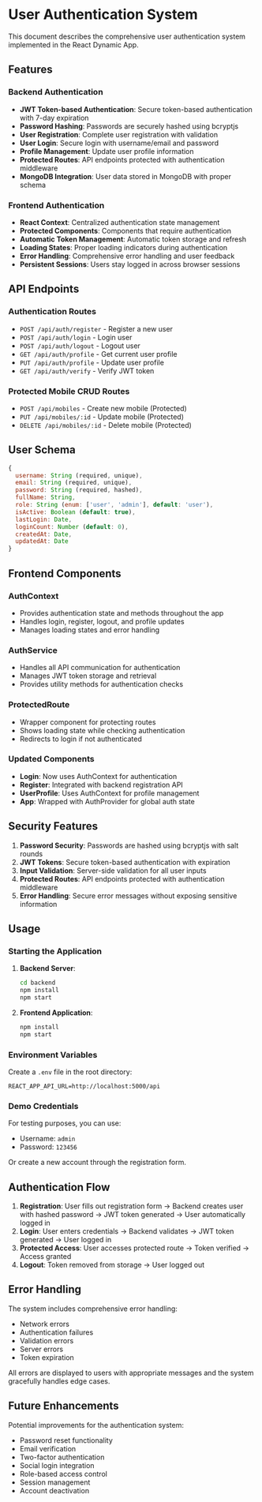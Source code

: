 # User Authentication System

This document describes the comprehensive user authentication system implemented in the React Dynamic App.

## Features

### Backend Authentication
- **JWT Token-based Authentication**: Secure token-based authentication with 7-day expiration
- **Password Hashing**: Passwords are securely hashed using bcryptjs
- **User Registration**: Complete user registration with validation
- **User Login**: Secure login with username/email and password
- **Profile Management**: Update user profile information
- **Protected Routes**: API endpoints protected with authentication middleware
- **MongoDB Integration**: User data stored in MongoDB with proper schema

### Frontend Authentication
- **React Context**: Centralized authentication state management
- **Protected Components**: Components that require authentication
- **Automatic Token Management**: Automatic token storage and refresh
- **Loading States**: Proper loading indicators during authentication
- **Error Handling**: Comprehensive error handling and user feedback
- **Persistent Sessions**: Users stay logged in across browser sessions

## API Endpoints

### Authentication Routes
- `POST /api/auth/register` - Register a new user
- `POST /api/auth/login` - Login user
- `POST /api/auth/logout` - Logout user
- `GET /api/auth/profile` - Get current user profile
- `PUT /api/auth/profile` - Update user profile
- `GET /api/auth/verify` - Verify JWT token

### Protected Mobile CRUD Routes
- `POST /api/mobiles` - Create new mobile (Protected)
- `PUT /api/mobiles/:id` - Update mobile (Protected)
- `DELETE /api/mobiles/:id` - Delete mobile (Protected)

## User Schema

```javascript
{
  username: String (required, unique),
  email: String (required, unique),
  password: String (required, hashed),
  fullName: String,
  role: String (enum: ['user', 'admin'], default: 'user'),
  isActive: Boolean (default: true),
  lastLogin: Date,
  loginCount: Number (default: 0),
  createdAt: Date,
  updatedAt: Date
}
```

## Frontend Components

### AuthContext
- Provides authentication state and methods throughout the app
- Handles login, register, logout, and profile updates
- Manages loading states and error handling

### AuthService
- Handles all API communication for authentication
- Manages JWT token storage and retrieval
- Provides utility methods for authentication checks

### ProtectedRoute
- Wrapper component for protecting routes
- Shows loading state while checking authentication
- Redirects to login if not authenticated

### Updated Components
- **Login**: Now uses AuthContext for authentication
- **Register**: Integrated with backend registration API
- **UserProfile**: Uses AuthContext for profile management
- **App**: Wrapped with AuthProvider for global auth state

## Security Features

1. **Password Security**: Passwords are hashed using bcryptjs with salt rounds
2. **JWT Tokens**: Secure token-based authentication with expiration
3. **Input Validation**: Server-side validation for all user inputs
4. **Protected Routes**: API endpoints protected with authentication middleware
5. **Error Handling**: Secure error messages without exposing sensitive information

## Usage

### Starting the Application

1. **Backend Server**:
   ```bash
   cd backend
   npm install
   npm start
   ```

2. **Frontend Application**:
   ```bash
   npm install
   npm start
   ```

### Environment Variables

Create a `.env` file in the root directory:
```
REACT_APP_API_URL=http://localhost:5000/api
```

### Demo Credentials

For testing purposes, you can use:
- Username: `admin`
- Password: `123456`

Or create a new account through the registration form.

## Authentication Flow

1. **Registration**: User fills out registration form → Backend creates user with hashed password → JWT token generated → User automatically logged in
2. **Login**: User enters credentials → Backend validates → JWT token generated → User logged in
3. **Protected Access**: User accesses protected route → Token verified → Access granted
4. **Logout**: Token removed from storage → User logged out

## Error Handling

The system includes comprehensive error handling:
- Network errors
- Authentication failures
- Validation errors
- Server errors
- Token expiration

All errors are displayed to users with appropriate messages and the system gracefully handles edge cases.

## Future Enhancements

Potential improvements for the authentication system:
- Password reset functionality
- Email verification
- Two-factor authentication
- Social login integration
- Role-based access control
- Session management
- Account deactivation


